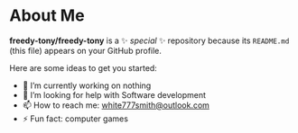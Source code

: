 # About Me


**freedy-tony/freedy-tony** is a ✨ _special_ ✨ repository because its `README.md` (this file) appears on your GitHub profile.

Here are some ideas to get you started:

- 🔭 I’m currently working on nothing
- 🤔 I’m looking for help with Software development
- 📫 How to reach me: white777smith@outlook.com
- ⚡ Fun fact: computer games

